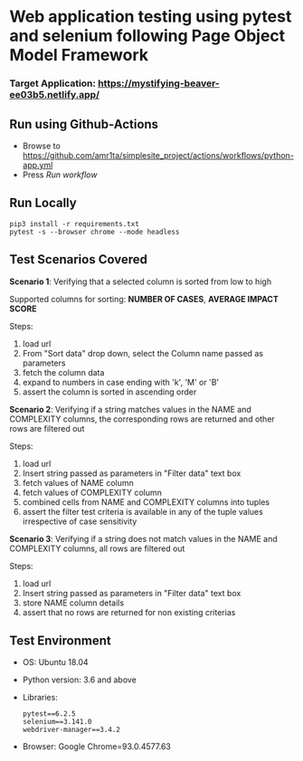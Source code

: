 # Web application testing using pytest and selenium following Page Object Model Framework

### Target Application: https://mystifying-beaver-ee03b5.netlify.app/


## Run using Github-Actions
- Browse to https://github.com/amr1ta/simplesite_project/actions/workflows/python-app.yml
- Press *Run workflow*

## Run Locally
```
pip3 install -r requirements.txt
pytest -s --browser chrome --mode headless
```

## Test Scenarios Covered

**Scenario 1**: Verifying that a selected column is sorted from low to high

Supported columns for sorting: **NUMBER OF CASES**, **AVERAGE IMPACT SCORE**

Steps:
1. load url
2. From "Sort data" drop down, select the Column name passed as parameters
3. fetch the column data
4. expand to numbers in case ending with 'k', 'M' or 'B'
5. assert the column is sorted in ascending order


**Scenario 2**: Verifying if a string matches values in the NAME and COMPLEXITY columns, the corresponding rows are returned and other rows are filtered out

Steps:
1. load url
2. Insert string passed as parameters in "Filter data" text box
3. fetch values of NAME column
4. fetch values of COMPLEXITY column
5. combined cells from NAME and COMPLEXITY columns into tuples
6. assert the filter test criteria is available in any of the tuple values irrespective of case sensitivity


**Scenario 3**: Verifying if a string does not match values in the NAME and COMPLEXITY columns, all  rows are filtered out

Steps:
1. load url
2. Insert string passed as parameters in "Filter data" text box
3. store NAME column details
4. assert that no rows are returned for non existing criterias


## Test Environment

- OS: Ubuntu 18.04
- Python version: 3.6 and above
- Libraries:

    ```
    pytest==6.2.5
    selenium==3.141.0
    webdriver-manager==3.4.2
    ```
- Browser: Google Chrome=93.0.4577.63